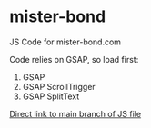 # mister-bond
JS Code for mister-bond.com

Code relies on GSAP, so load first:
1. GSAP
2. GSAP ScrollTrigger
3. GSAP SplitText

[Direct link to main branch of JS file](https://cdn.jsdelivr.net/gh/royeyal/mister-bond@main/mister-bond.js)
